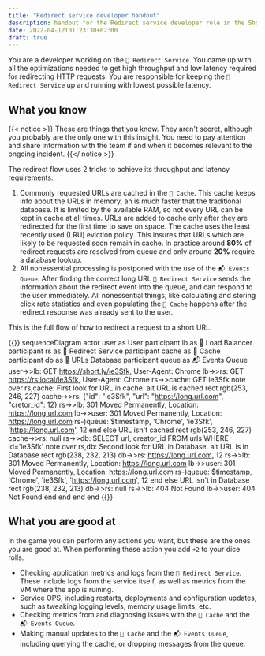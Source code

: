 ```yaml
---
title: "Redirect service developer handout"
description: handout for the Redirect service developer role in the Short.ly scenario
date: 2022-04-12T01:23:30+02:00
draft: true
---
```


You are a developer working on the `🔄️ Redirect Service`. You came up with all the optimizations needed to get high throughput and low latency required for redirecting HTTP requests. You are responsible for keeping the `🔄️ Redirect Service` up and running with lowest possible latency.
<!--more-->

## What you know

{{< notice >}}
These are things that you know. They aren't secret, although you probably are the only one with this insight. You need to pay attention and share information with the team if and when it becomes relevant to the ongoing incident.
{{</ notice >}}

The redirect flow uses 2 tricks to achieve its throughput and latency requirements:

1. Commonly requested URLs are cached in the `🔗️ Cache`. This cache keeps info about the URLs in memory, an is much faster that the traditional database. It is limited by the available RAM, so not every URL can be kept in cache at all times. URLs are added to cache only after they are redirected for the first time to save on space. The cache uses the least recently used (LRU) eviction policy. This insures that URLs which are likely to be requested soon remain in cache. In practice around **80%** of redirect requests are resolved from queue and only around **20%** require a database lookup.
1. All nonessential processing is postponed with the use of the `📬️ Events Queue`. After finding the correct long URL `🔄️ Redirect Service` sends the information about the redirect event into the queue, and can respond to the user immediately. All nonessential things, like calculating and storing click rate statistics and even populating the `🔗️ Cache` happens after the redirect response was already sent to the user.

This is the full flow of how to redirect a request to a short URL:

{{<mermaid>}}
sequenceDiagram
  actor user as User
  participant lb as 📣️ Load Balancer
  participant rs as 🔄️ Redirect Service
  participant cache as 🔗️ Cache
  participant db as 🔗️ URLs Database
  participant queue as 📬️ Events Queue
  user->>lb: GET https://short.ly/ie3Sfk, User-Agent: Chrome
  lb->>rs: GET https://rs.local/ie3Sfk, User-Agent: Chrome
  rs->>cache: GET ie3Sfk
  note over rs,cache: First look for URL in cache.
  alt URL is cached
      rect rgb(253, 246, 227)
      cache->>rs: {"id": "ie3Sfk", "url": "https://long.url.com", "cretor_id": 12}
      rs->>lb: 301 Moved Permanently, Location: https://long.url.com
      lb->>user: 301 Moved Permanently, Location: https://long.url.com
      rs-)queue: $timestamp, 'Chrome', 'ie3Sfk', 'https://long.url.com', 12
      end
  else URL isn't cached
      rect rgb(253, 246, 227)
      cache->>rs: null
      rs->>db: SELECT url, creator_id FROM urls WHERE id='ie3Sfk'
      note over rs,db: Second look for URL in Database.
      alt URL is in Database
          rect rgb(238, 232, 213)
          db->>rs: https://long.url.com, 12
          rs->>lb: 301 Moved Permanently, Location: https://long.url.com
          lb->>user: 301 Moved Permanently, Location: https://long.url.com
          rs-)queue: $timestamp, 'Chrome', 'ie3Sfk', 'https://long.url.com', 12
          end
      else URL isn't in Database
          rect rgb(238, 232, 213)
          db->>rs: null
          rs->>lb: 404 Not Found
          lb->>user: 404 Not Found
          end
      end
      end
  end
{{</mermaid>}}

## What you are good at

In the game you can perform any actions you want, but these are the ones you are good at. When performing these action you add `+2` to your dice rolls.

* Checking application metrics and logs from the `🔄️ Redirect Service`. These include logs from the service itself, as well as metrics from the VM where the app is ruining.
* Service OPS, including restarts, deployments and configuration updates, such as tweaking logging levels, memory usage limits, etc.
* Checking metrics from and diagnosing issues with the `🔗️ Cache` and the `📬️ Events Queue`.
* Making manual updates to the `🔗️ Cache` and the `📬️ Events Queue`, including querying the cache, or dropping messages from the queue.
